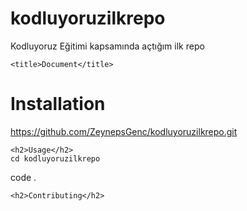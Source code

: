 # kodluyoruzilkrepo
Kodluyoruz Eğitimi kapsamında açtığım ilk repo

    <title>Document</title>
</head>
<body>
    <h1>Installation</h1>

https://github.com/ZeynepsGenc/kodluyoruzilkrepo.git

    <h2>Usage</h2>
    cd kodluyoruzilkrepo
code .

    <h2>Contributing</h2>
